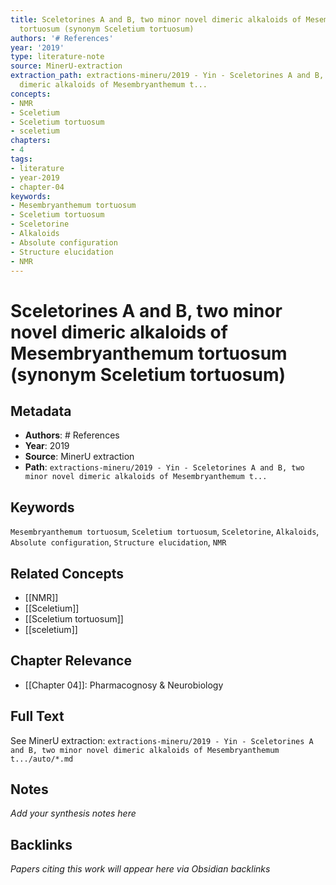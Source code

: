 ```yaml
---
title: Sceletorines A and B, two minor novel dimeric alkaloids of Mesembryanthemum
  tortuosum (synonym Sceletium tortuosum)
authors: '# References'
year: '2019'
type: literature-note
source: MinerU-extraction
extraction_path: extractions-mineru/2019 - Yin - Sceletorines A and B, two minor novel
  dimeric alkaloids of Mesembryanthemum t...
concepts:
- NMR
- Sceletium
- Sceletium tortuosum
- sceletium
chapters:
- 4
tags:
- literature
- year-2019
- chapter-04
keywords:
- Mesembryanthemum tortuosum
- Sceletium tortuosum
- Sceletorine
- Alkaloids
- Absolute configuration
- Structure elucidation
- NMR
---
```


# Sceletorines A and B, two minor novel dimeric alkaloids of Mesembryanthemum tortuosum (synonym Sceletium tortuosum)

## Metadata

- **Authors**: # References
- **Year**: 2019
- **Source**: MinerU extraction
- **Path**: `extractions-mineru/2019 - Yin - Sceletorines A and B, two minor novel dimeric alkaloids of Mesembryanthemum t...`

## Keywords

`Mesembryanthemum tortuosum`, `Sceletium tortuosum`, `Sceletorine`, `Alkaloids`, `Absolute configuration`, `Structure elucidation`, `NMR`

## Related Concepts

- [[NMR]]
- [[Sceletium]]
- [[Sceletium tortuosum]]
- [[sceletium]]

## Chapter Relevance

- [[Chapter 04]]: Pharmacognosy & Neurobiology

## Full Text

See MinerU extraction: `extractions-mineru/2019 - Yin - Sceletorines A and B, two minor novel dimeric alkaloids of Mesembryanthemum t.../auto/*.md`

## Notes

*Add your synthesis notes here*

## Backlinks

*Papers citing this work will appear here via Obsidian backlinks*
